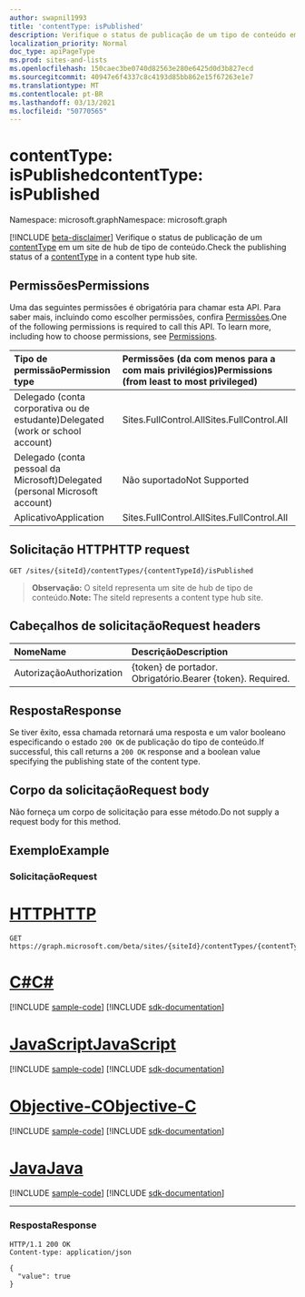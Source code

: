 ```yaml
---
author: swapnil1993
title: 'contentType: isPublished'
description: Verifique o status de publicação de um tipo de conteúdo em um site de hub de tipo de conteúdo.
localization_priority: Normal
doc_type: apiPageType
ms.prod: sites-and-lists
ms.openlocfilehash: 150caec3be0740d82563e280e6425d0d3b827ecd
ms.sourcegitcommit: 40947e6f4337c8c4193d85bb862e15f67263e1e7
ms.translationtype: MT
ms.contentlocale: pt-BR
ms.lasthandoff: 03/13/2021
ms.locfileid: "50770565"
---
```

# <a name="contenttype-ispublished"></a><span data-ttu-id="478ff-103">contentType: isPublished</span><span class="sxs-lookup"><span data-stu-id="478ff-103">contentType: isPublished</span></span>
<span data-ttu-id="478ff-104">Namespace: microsoft.graph</span><span class="sxs-lookup"><span data-stu-id="478ff-104">Namespace: microsoft.graph</span></span>

[!INCLUDE [beta-disclaimer](../../includes/beta-disclaimer.md)]
<span data-ttu-id="478ff-105">Verifique o status de publicação de um [contentType][] em um site de hub de tipo de conteúdo.</span><span class="sxs-lookup"><span data-stu-id="478ff-105">Check the publishing status of a [contentType][] in a content type hub site.</span></span>

## <a name="permissions"></a><span data-ttu-id="478ff-106">Permissões</span><span class="sxs-lookup"><span data-stu-id="478ff-106">Permissions</span></span>

<span data-ttu-id="478ff-p101">Uma das seguintes permissões é obrigatória para chamar esta API. Para saber mais, incluindo como escolher permissões, confira [Permissões](/graph/permissions-reference).</span><span class="sxs-lookup"><span data-stu-id="478ff-p101">One of the following permissions is required to call this API. To learn more, including how to choose permissions, see [Permissions](/graph/permissions-reference).</span></span>

|<span data-ttu-id="478ff-109">Tipo de permissão</span><span class="sxs-lookup"><span data-stu-id="478ff-109">Permission type</span></span>      | <span data-ttu-id="478ff-110">Permissões (da com menos para a com mais privilégios)</span><span class="sxs-lookup"><span data-stu-id="478ff-110">Permissions (from least to most privileged)</span></span>              |
|:--------------------|:---------------------------------------------------------|
|<span data-ttu-id="478ff-111">Delegado (conta corporativa ou de estudante)</span><span class="sxs-lookup"><span data-stu-id="478ff-111">Delegated (work or school account)</span></span> | <span data-ttu-id="478ff-112">Sites.FullControl.All</span><span class="sxs-lookup"><span data-stu-id="478ff-112">Sites.FullControl.All</span></span>    |
|<span data-ttu-id="478ff-113">Delegado (conta pessoal da Microsoft)</span><span class="sxs-lookup"><span data-stu-id="478ff-113">Delegated (personal Microsoft account)</span></span> | <span data-ttu-id="478ff-114">Não suportado</span><span class="sxs-lookup"><span data-stu-id="478ff-114">Not Supported</span></span>   |
|<span data-ttu-id="478ff-115">Aplicativo</span><span class="sxs-lookup"><span data-stu-id="478ff-115">Application</span></span> | <span data-ttu-id="478ff-116">Sites.FullControl.All</span><span class="sxs-lookup"><span data-stu-id="478ff-116">Sites.FullControl.All</span></span> |

## <a name="http-request"></a><span data-ttu-id="478ff-117">Solicitação HTTP</span><span class="sxs-lookup"><span data-stu-id="478ff-117">HTTP request</span></span>

<!-- { "blockType": "ignored" } -->

```http
GET /sites/{siteId}/contentTypes/{contentTypeId}/isPublished
```
><span data-ttu-id="478ff-118">**Observação:** O siteId representa um site de hub de tipo de conteúdo.</span><span class="sxs-lookup"><span data-stu-id="478ff-118">**Note:** The siteId represents a content type hub site.</span></span>

## <a name="request-headers"></a><span data-ttu-id="478ff-119">Cabeçalhos de solicitação</span><span class="sxs-lookup"><span data-stu-id="478ff-119">Request headers</span></span>
|<span data-ttu-id="478ff-120">Nome</span><span class="sxs-lookup"><span data-stu-id="478ff-120">Name</span></span>|<span data-ttu-id="478ff-121">Descrição</span><span class="sxs-lookup"><span data-stu-id="478ff-121">Description</span></span>|
|:---|:---|
|<span data-ttu-id="478ff-122">Autorização</span><span class="sxs-lookup"><span data-stu-id="478ff-122">Authorization</span></span>|<span data-ttu-id="478ff-p102">{token} de portador. Obrigatório.</span><span class="sxs-lookup"><span data-stu-id="478ff-p102">Bearer {token}. Required.</span></span>|

## <a name="response"></a><span data-ttu-id="478ff-125">Resposta</span><span class="sxs-lookup"><span data-stu-id="478ff-125">Response</span></span>
<span data-ttu-id="478ff-126">Se tiver êxito, essa chamada retornará uma resposta e um valor booleano especificando o estado `200 OK` de publicação do tipo de conteúdo.</span><span class="sxs-lookup"><span data-stu-id="478ff-126">If successful, this call returns a `200 OK` response and a boolean value specifying the publishing state of the content type.</span></span>

## <a name="request-body"></a><span data-ttu-id="478ff-127">Corpo da solicitação</span><span class="sxs-lookup"><span data-stu-id="478ff-127">Request body</span></span>
<span data-ttu-id="478ff-128">Não forneça um corpo de solicitação para esse método.</span><span class="sxs-lookup"><span data-stu-id="478ff-128">Do not supply a request body for this method.</span></span>

## <a name="example"></a><span data-ttu-id="478ff-129">Exemplo</span><span class="sxs-lookup"><span data-stu-id="478ff-129">Example</span></span>

### <a name="request"></a><span data-ttu-id="478ff-130">Solicitação</span><span class="sxs-lookup"><span data-stu-id="478ff-130">Request</span></span>

# <a name="http"></a>[<span data-ttu-id="478ff-131">HTTP</span><span class="sxs-lookup"><span data-stu-id="478ff-131">HTTP</span></span>](#tab/http)
<!-- {
  "blockType": "request",
  "name": "contenttype_ispublished"
}
-->
```msgraph-interactive
GET https://graph.microsoft.com/beta/sites/{siteId}/contentTypes/{contentTypeId}/isPublished
```
# <a name="c"></a>[<span data-ttu-id="478ff-132">C#</span><span class="sxs-lookup"><span data-stu-id="478ff-132">C#</span></span>](#tab/csharp)
[!INCLUDE [sample-code](../includes/snippets/csharp/contenttype-ispublished-csharp-snippets.md)]
[!INCLUDE [sdk-documentation](../includes/snippets/snippets-sdk-documentation-link.md)]

# <a name="javascript"></a>[<span data-ttu-id="478ff-133">JavaScript</span><span class="sxs-lookup"><span data-stu-id="478ff-133">JavaScript</span></span>](#tab/javascript)
[!INCLUDE [sample-code](../includes/snippets/javascript/contenttype-ispublished-javascript-snippets.md)]
[!INCLUDE [sdk-documentation](../includes/snippets/snippets-sdk-documentation-link.md)]

# <a name="objective-c"></a>[<span data-ttu-id="478ff-134">Objective-C</span><span class="sxs-lookup"><span data-stu-id="478ff-134">Objective-C</span></span>](#tab/objc)
[!INCLUDE [sample-code](../includes/snippets/objc/contenttype-ispublished-objc-snippets.md)]
[!INCLUDE [sdk-documentation](../includes/snippets/snippets-sdk-documentation-link.md)]

# <a name="java"></a>[<span data-ttu-id="478ff-135">Java</span><span class="sxs-lookup"><span data-stu-id="478ff-135">Java</span></span>](#tab/java)
[!INCLUDE [sample-code](../includes/snippets/java/contenttype-ispublished-java-snippets.md)]
[!INCLUDE [sdk-documentation](../includes/snippets/snippets-sdk-documentation-link.md)]

---

### <a name="response"></a><span data-ttu-id="478ff-136">Resposta</span><span class="sxs-lookup"><span data-stu-id="478ff-136">Response</span></span>
<!-- {
  "blockType": "response",
  "truncated": true,
  "@odata.type": "string"
}
-->

```http
HTTP/1.1 200 OK
Content-type: application/json

{
  "value": true 
}
```

[contentType]: ../resources/contentType.md
